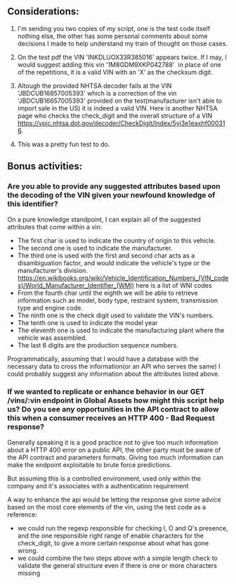 ## Considerations:

1. I'm sending you two copies of my script, one is the test code itself nothing else, the other has some personal comments about some decisions I made to help understand my train of thought on those cases.

2. On the test pdf the VIN 'INKDLUOX33R385016' appears twice. If I may, I would suggest adding this vin '1M8GDM9XKP042788'  in place of one of the repetitions, it is a valid VIN with an 'X' as the checksum digit.

3. Altough the provided NHTSA decoder fails at the VIN 'JBDCUB16857005393' which is a correction of the vin 'JBDCUB16657005393' provided on the test(manufacturer isn't able to import sale in the US) it is indeed a valid VIN. Here is another NHTSA page who checks the check_digit and the overall structure of a VIN https://vpic.nhtsa.dot.gov/decoder/CheckDigit/Index/5yj3e1eaxhf000316.  

4. This was a pretty fun test to do.

## Bonus activities:

### Are you able to provide any suggested attributes based upon the decoding of the VIN given your newfound knowledge of this identifier?

On a pure knowledge standpoint, I can explain all of the suggested attributes that come within a vin:

- The first char is used to indicate the country of origin to this vehicle.
- The second one is used to indicate the manufacturer.
- The third one is used with the first and second char acts as a disambiguation factor, and would indicate the vehicle's type or the manufacturer's division.  https://en.wikibooks.org/wiki/Vehicle_Identification_Numbers_(VIN_codes)/World_Manufacturer_Identifier_(WMI) here is a list of WNI codes
- From the fourth char until the eighth we will be able to retrieve information such as model, body type, restraint system, transmission type and engine code.
- The ninth one is the check digit used to validate the VIN's numbers.
- The tenth one is used to indicate the model year
- The eleventh one is used to indicate the manufacturing plant where the vehicle was assembled.
- The last 6 digits are the production sequence numbers.

Programmatically, assuming that I would have a database with the necessary data to cross the information(or an API who serves the same)
I could probably suggest any information about the attributes listed above.


### If we wanted to replicate or enhance behavior in our GET /vins/:vin endpoint in Global Assets how might this script help us? Do you see any opportunities in the API contract to allow this when a consumer receives an HTTP 400 - Bad Request response?


Generally speaking it is a good practice not to give too much information about a HTTP 400 error on a public API,
the other party must be aware of the API contract and parameters formats.
Giving too much information can make the endpoint exploitable to brute force predictions.

But assuming this is a controlled environment, used only within the company and it's associates with a authentication requirement

A way to enhance the api would be letting the response give some advice based on the most core elements of the vin, using the test code as a reference:

- we could run the regexp responsible for checking I, O and Q's presence, and the one responsible
  right range of enable characters for the check_digit, to give a more certain response about what has gone wrong.
- we could combine the two steps above with a simple length check to validate the general structure even if there is one or more characters missing
